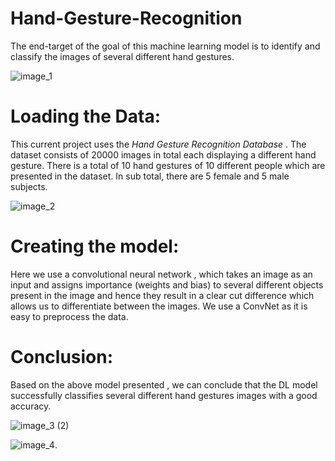 # Hand-Gesture-Recognition
The end-target of the goal of this machine learning model is to identify and classify the images of several different hand gestures. 

![image_1](https://user-images.githubusercontent.com/77839791/106412882-bae9d980-646e-11eb-9b02-0b47d837d15d.png)

# Loading the Data:
This current project uses the *Hand Gesture Recognition Database* . The dataset consists of 20000 images in total each displaying a different hand gesture. There is a total of 10 hand gestures of 10 different people which are presented in the dataset. In sub total, there are 5 female and 5 male subjects.

![image_2](https://user-images.githubusercontent.com/77839791/106415847-1c617680-6476-11eb-88f2-7afbca4f9b52.png)

# Creating the model:

Here we use a convolutional neural network , which takes an image as an input and assigns importance (weights and bias) to several different objects present in the image and hence they result in a clear cut difference which allows us to differentiate between the images. We use a ConvNet as it is easy to preprocess the data.

# Conclusion:

Based on the above model presented , we can conclude that the DL model successfully classifies several different hand gestures images with a good accuracy.

![image_3 (2)](https://user-images.githubusercontent.com/77839791/106416552-ab22c300-6477-11eb-96d7-b6960647976b.png)

![image_4](https://user-images.githubusercontent.com/77839791/106416589-be359300-6477-11eb-9065-cb4478bb80ce.png).
